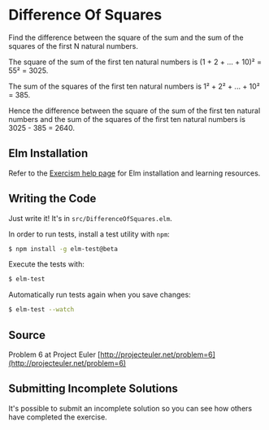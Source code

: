 # Difference Of Squares

Find the difference between the square of the sum and the sum of the squares of the first N natural numbers.

The square of the sum of the first ten natural numbers is
(1 + 2 + ... + 10)² = 55² = 3025.

The sum of the squares of the first ten natural numbers is
1² + 2² + ... + 10² = 385.

Hence the difference between the square of the sum of the first
ten natural numbers and the sum of the squares of the first ten
natural numbers is 3025 - 385 = 2640.

## Elm Installation

Refer to the [Exercism help page](http://exercism.io/languages/elm) for Elm
installation and learning resources.

## Writing the Code

Just write it! It's in `src/DifferenceOfSquares.elm`.

In order to run tests, install a test utility with `npm`:

```bash
$ npm install -g elm-test@beta
```

Execute the tests with:

```bash
$ elm-test
```

Automatically run tests again when you save changes:

```bash
$ elm-test --watch
```

## Source

Problem 6 at Project Euler [http://projecteuler.net/problem=6](http://projecteuler.net/problem=6)

## Submitting Incomplete Solutions
It's possible to submit an incomplete solution so you can see how others have completed the exercise.
